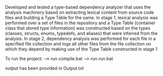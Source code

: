 Developed and tested a type-based dependency analyzer that uses the analysis machinery based on extracting lexical content
from source code files and building a Type Table for the same. In stage 1, lexical analysis was performed over a set of files in the repository
and a Type Table (container class that stored type information) was constructed based on the types (classes, structs, enums, typedefs, and
aliases) that were inferred from the analysis. In stage 2, dependency analysis was performed for each file in a specified file collection and
logs all other files from the file collection on which they depend by making use of the Type Table constructed in stage 1


To run the project:
--> run compile.bat
--> run run.bat

output has been provided in Output.txt
